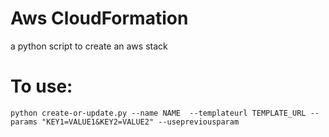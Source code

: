 # Aws CloudFormation
a python script to create an aws stack

# To use:
```
python create-or-update.py --name NAME  --templateurl TEMPLATE_URL --params "KEY1=VALUE1&KEY2=VALUE2" --usepreviousparam
```
